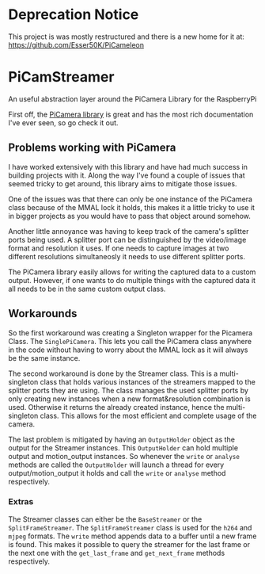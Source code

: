 # Deprecation Notice

This project is was mostly restructured and there is a new home for it at: https://github.com/Esser50K/PiCameleon

# PiCamStreamer
An useful abstraction layer around the PiCamera Library for the RaspberryPi

First off, the [PiCamera library](https://github.com/waveform80/picamera) is great and has the most rich documentation I've ever seen, so go check it out.

## Problems working with PiCamera

I have worked extensively with this library and have had much success in building projects with it.
Along the way I've found a couple of issues that seemed tricky to get around, this library aims to mitigate those issues.

One of the issues was that there can only be one instance of the PiCamera class because of the MMAL lock it holds,
this makes it a little tricky to use it in bigger projects as you would have to pass that object around somehow.

Another little annoyance was having to keep track of the camera's splitter ports being used.
A splitter port can be distinguished by the video/image format and resolution it uses.
If one needs to capture images at two different resolutions simultaneosly it needs to use different splitter ports.

The PiCamera library easily allows for writing the captured data to a custom output.
However, if one wants to do multiple things with the captured data it all needs to be in the same custom output class.

## Workarounds

So the first workaround was creating a Singleton wrapper for the Picamera Class. The ```SinglePiCamera```.
This lets you call the PiCamera class anywhere in the code without having to worry about the MMAL lock as it will always be the same instance.

The second workaround is done by the Streamer class.
This is a multi-singleton class that holds various instances of the streamers mapped to the splitter ports they are using.
The class manages the used splitter ports by only creating new instances when a new format&resolution combination is used.
Otherwise it returns the already created instance, hence the multi-singleton class.
This allows for the most efficient and complete usage of the camera.

The last problem is mitigated by having an ```OutputHolder``` object as the output for the Streamer instances.
This ```OutputHolder``` can hold multiple output and motion_output instances. So whenever the ```write``` or ```analyse``` 
methods are called the ```OutputHolder``` will launch a thread for every output/motion_output it holds and call the ```write``` or ```analyse``` method respectively.

### Extras

The Streamer classes can either be the ```BaseStreamer``` or the ```SplitFrameStreamer```.
The ```SplitFrameStreamer``` class is used for the ```h264``` and ```mjpeg``` formats.
The ```write``` method appends data to a buffer until a new frame is found.
This makes it possible to query the streamer for the last frame or the next one with the ```get_last_frame``` and ```get_next_frame``` methods respectively.
